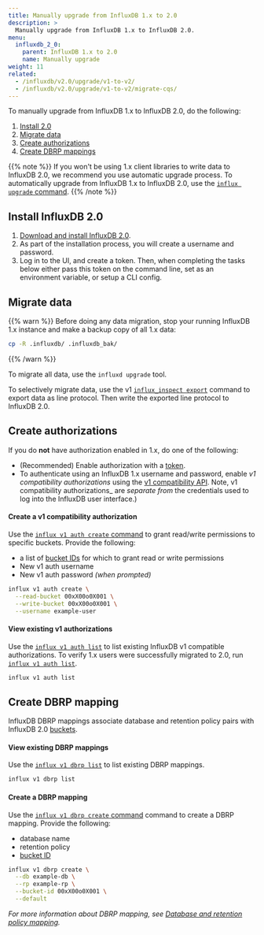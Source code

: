 ```yaml
---
title: Manually upgrade from InfluxDB 1.x to 2.0
description: >
  Manually upgrade from InfluxDB 1.x to InfluxDB 2.0.
menu:
  influxdb_2_0:
    parent: InfluxDB 1.x to 2.0
    name: Manually upgrade
weight: 11
related:
  - /influxdb/v2.0/upgrade/v1-to-v2/
  - /influxdb/v2.0/upgrade/v1-to-v2/migrate-cqs/
---
```


To manually upgrade from InfluxDB 1.x to InfluxDB 2.0, do the following:

1. [Install 2.0](#install-influxdb-2.0)
1. [Migrate data](#migrate-data)
1. [Create authorizations](#create-authorizations)
1. [Create DBRP mappings](#create-dbrp-mapping)

{{% note %}}
If you won't be using 1.x client libraries to write data to InfluxDB 2.0, we recommend you use automatic upgrade process.
To automatically upgrade from InfluxDB 1.x to InfluxDB 2.0, use the [`influx upgrade` command](/influxdb/v2.0/upgrade/v1-to-v2/).
{{% /note %}}

## Install InfluxDB 2.0
1. [Download and install InfluxDB 2.0](/influxdb/v2.0/get-started/).
2. As part of the installation process, you will create a username and password.
3. Log in to the UI, and create a token.
   Then, when completing the tasks below either pass this token on the command line, set as an environment variable, or setup a CLI config.

## Migrate data
{{% warn %}}
Before doing any data migration,
stop your running InfluxDB 1.x instance and make a backup copy of all 1.x data:
```sh
cp -R .influxdb/ .influxdb_bak/
```
{{% /warn %}}

To migrate all data, use the `influxd upgrade` tool.
<!-- Is there a way to use `influxd upgrade` for time series data only, and ignore other resources/configs? -->

To selectively migrate data, use the v1 [`influx_inspect export`](/influxdb/v1.8/tools/influx_inspect/#export) command to export data as line protocol.
Then write the exported line protocol to InfluxDB 2.0.

## Create authorizations
If you do **not** have authorization enabled in 1.x, do one of the following:

- (Recommended) Enable authorization with a [token](https://docs.influxdata.com/influxdb/cloud/reference/glossary/#token).
- To authenticate using an InfluxDB 1.x username and password, enable _v1 compatibility authorizations_ using the [v1 compatibility API](...). Note, v1 compatibility authorizations_ are _separate from_ the credentials used to log into the InfluxDB user interface.)

#### Create a v1 compatibility authorization
<!-- The `influx v1` is part of the InfluxDB 2.0 `influx` CLI. -->
<!-- Like all operations in 2.0, `influx v1` commands must be authenticated with a token. -->

Use the [`influx v1 auth create` command](/influxdb/v2.0/reference/cli/influx/v1/auth/create/)
to grant read/write permissions to specific buckets.
Provide the following:

- a list of [bucket IDs](/influxdb/v2.0/organizations/buckets/view-buckets/) for which to grant read or write permissions
- New v1 auth username
- New v1 auth password _(when prompted)_

```sh
influx v1 auth create \
  --read-bucket 00xX00o0X001 \
  --write-bucket 00xX00o0X001 \
  --username example-user
```

#### View existing v1 authorizations
Use the [`influx v1 auth list`](/influxdb/v2.0/reference/cli/influx/v1/auth/list/)
to list existing InfluxDB v1 compatible authorizations.
To verify 1.x users were successfully migrated to 2.0, run [`influx v1 auth list`](/influxdb/v2.0/reference/cli/influx/v1/auth/list/).

```sh
influx v1 auth list
```

## Create DBRP mapping
InfluxDB DBRP mappings associate database and retention policy pairs
with InfluxDB 2.0 [buckets](/influxdb/v2.0/reference/glossary/#bucket).

#### View existing DBRP mappings
Use the [`influx v1 dbrp list`](/influxdb/v2.0/reference/cli/influx/v1/dbrp/list/) to list existing DBRP mappings.

```sh
influx v1 dbrp list
```

#### Create a DBRP mapping
Use the [`influx v1 dbrp create` command](/influxdb/v2.0/reference/cli/influx/v1/dbrp/create/)
command to create a DBRP mapping.
Provide the following:

- database name
- retention policy
- [bucket ID](/influxdb/v2.0/organizations/buckets/view-buckets/)

```sh
influx v1 dbrp create \
  --db example-db \
  --rp example-rp \
  --bucket-id 00xX00o0X001 \
  --default
```

_For more information about DBRP mapping, see [Database and retention policy mapping](/influxdb/v2.0/reference/api/influxdb-1x/dbrp/)._


<!--
## Other actions
See also [Migrate continuous queries to tasks](/influxdb/v2.0/upgrade/v1-to-v2/migrate-cqs/).
-->
